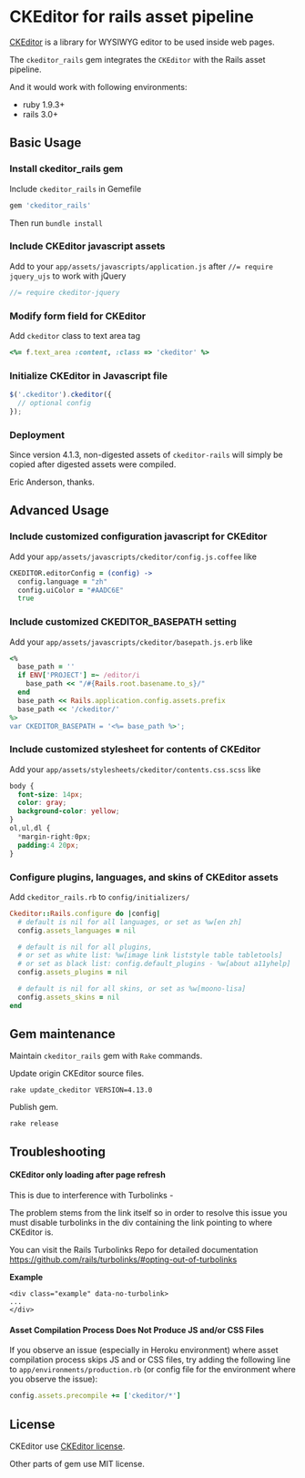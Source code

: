 # CKEditor for rails asset pipeline

[CKEditor](http://ckeditor.com/) is a library for WYSIWYG editor to be used inside web pages.

The `ckeditor_rails` gem integrates the `CKEditor` with the Rails asset pipeline.

And it would work with following environments:

* ruby 1.9.3+
* rails 3.0+

## Basic Usage

### Install ckeditor_rails gem

Include `ckeditor_rails` in Gemefile

```ruby
gem 'ckeditor_rails'
```

Then run `bundle install`

### Include CKEditor javascript assets

Add to your `app/assets/javascripts/application.js` after `//= require jquery_ujs` to work with jQuery

``` javascript
//= require ckeditor-jquery
```

### Modify form field for CKEditor

Add `ckeditor` class to text area tag

``` ruby
<%= f.text_area :content, :class => 'ckeditor' %>
```

### Initialize CKEditor in Javascript file

``` javascript
$('.ckeditor').ckeditor({
  // optional config
});
```

### Deployment

Since version 4.1.3, non-digested assets of `ckeditor-rails` will simply be copied after digested assets were compiled.

Eric Anderson, thanks.

## Advanced Usage

### Include customized configuration javascript for CKEditor

Add your `app/assets/javascripts/ckeditor/config.js.coffee` like

``` coffee
CKEDITOR.editorConfig = (config) ->
  config.language = "zh"
  config.uiColor = "#AADC6E"
  true
```

### Include customized CKEDITOR_BASEPATH setting

Add your `app/assets/javascripts/ckeditor/basepath.js.erb` like

``` ruby
<%
  base_path = ''
  if ENV['PROJECT'] =~ /editor/i
    base_path << "/#{Rails.root.basename.to_s}/"
  end
  base_path << Rails.application.config.assets.prefix
  base_path << '/ckeditor/'
%>
var CKEDITOR_BASEPATH = '<%= base_path %>';
```

### Include customized stylesheet for contents of CKEditor

Add your `app/assets/stylesheets/ckeditor/contents.css.scss` like

``` scss
body {
  font-size: 14px;
  color: gray;
  background-color: yellow;
}
ol,ul,dl {
  *margin-right:0px;
  padding:4 20px;
}
```

### Configure plugins, languages, and skins of CKEditor assets

Add `ckeditor_rails.rb` to `config/initializers/`

``` ruby
Ckeditor::Rails.configure do |config|
  # default is nil for all languages, or set as %w[en zh]
  config.assets_languages = nil

  # default is nil for all plugins,
  # or set as white list: %w[image link liststyle table tabletools]
  # or set as black list: config.default_plugins - %w[about a11yhelp]
  config.assets_plugins = nil

  # default is nil for all skins, or set as %w[moono-lisa]
  config.assets_skins = nil
end
```

## Gem maintenance

Maintain `ckeditor_rails` gem with `Rake` commands.

Update origin CKEditor source files.

    rake update_ckeditor VERSION=4.13.0

Publish gem.

    rake release

## Troubleshooting

#### CKEditor only loading after page refresh

This is due to interference with Turbolinks -

The problem stems from the link itself so in order to resolve this issue you must disable turbolinks in the div containing the link pointing to where CKEditor is.

You can visit the Rails Turbolinks Repo for detailed documentation
https://github.com/rails/turbolinks/#opting-out-of-turbolinks

**Example**

    <div class="example" data-no-turbolink>
    ...
    </div>

#### Asset Compilation Process Does Not Produce JS and/or CSS Files

If you observe an issue (especially in Heroku environment) where asset compilation process skips JS and or CSS files, try adding the following line to `app/environments/production.rb` (or config file for the environment where you observe the issue):

``` ruby
config.assets.precompile += ['ckeditor/*']
```

## License

CKEditor use [CKEditor license](http://ckeditor.com/license).

Other parts of gem use MIT license.
